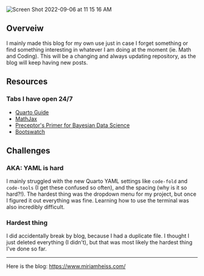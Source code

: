 
![Screen Shot 2022-09-06 at 11 15 16 AM](https://user-images.githubusercontent.com/110204835/188672320-9bb0a49d-4e1f-4141-bcc6-d70936342ffe.png)

## Overveiw

I mainly made this blog for my own use just in case I forget something or find something interesting in whatever I am doing at the moment (ie. Math and Coding). This will be a changing and always updating repository, as the blog will keep having new posts.


## Resources
### Tabs I have open 24/7

- [Quarto Guide](https://quarto.org/docs/guide/)
- [MathJax](https://www.mathjax.org/#demo)
- [Preceptor's Primer for Bayesian Data Science](https://ppbds.github.io/primer/)
- [Bootswatch](https://bootswatch.com/minty/)

## Challenges
###  AKA: YAML is hard

I mainly struggled with the new Quarto YAML settings like `code-fold` and `code-tools` (I get these confused so often), and the spacing (why is it so hard?!). The hardest thing was the dropdown menu for my project, but once I figured it out everything was fine. Learning how to use the terminal was also incredibly difficult.

### Hardest thing

I did accidentally break by blog, because I had a duplicate file. I thought I just deleted everything (I didn't), but that was most likely the hardest thing I've done so far.


---

Here is the blog: <https://www.miriamheiss.com/>
